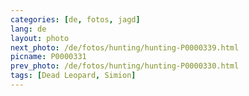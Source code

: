 ```yaml
---
categories: [de, fotos, jagd]
lang: de
layout: photo
next_photo: /de/fotos/hunting/hunting-P0000339.html
picname: P0000331
prev_photo: /de/fotos/hunting/hunting-P0000330.html
tags: [Dead Leopard, Simion]
---
```

